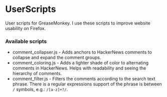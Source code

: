 # UserScripts
User scripts for GreaseMonkey.
I use these scripts to improve website usability on Firefox.

### Available scripts
* comment_collapser.js - Adds anchors to HackerNews comments to collapse and expand the comment groups.
* comment_coloring.js - Adds a lighter shade of color to alternating comments in HackerNews. Helps with readability and seeing the hierarchy of comments.
* comment_filter.js - Filters the comments according to the search text phrase. There is a regular expressions support of the phrase is between `/` symbols, e.g.: `/[a-z]+?/`.
